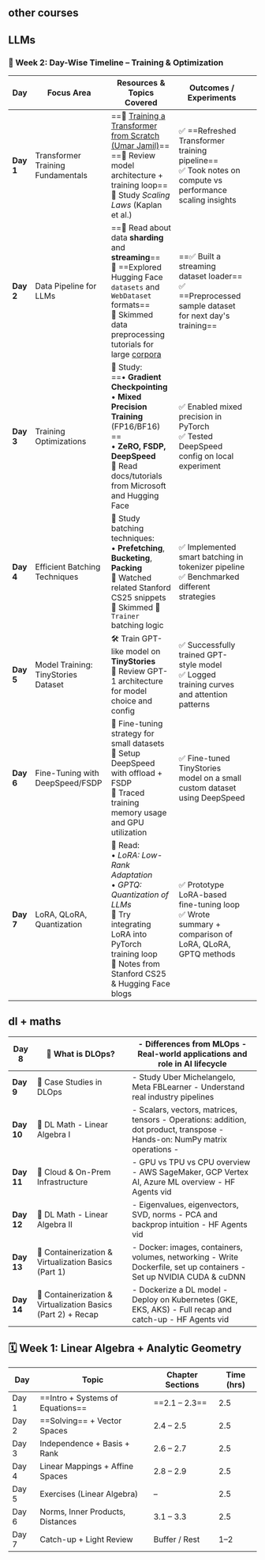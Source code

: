 					

## other courses




## LLMs


### 📅 Week 2: Day-Wise Timeline – Training & Optimization

| **Day**   | **Focus Area**                      | **Resources & Topics Covered**                                                                                                                                                                                                                                                                              | **Outcomes / Experiments**                                                                                 |     |
| --------- | ----------------------------------- | ----------------------------------------------------------------------------------------------------------------------------------------------------------------------------------------------------------------------------------------------------------------------------------------------------------- | ---------------------------------------------------------------------------------------------------------- | --- |
| **Day 1** | Transformer Training Fundamentals   | ==🎥 [Training a Transformer from Scratch (Umar Jamil)](https://www.youtube.com/watch?v=ISNdQcPhsts)==  <br>==📖 Review model architecture + training loop==  <br>📖 Study _Scaling Laws_ (Kaplan et al.)                                                                                                   | ✅ ==Refreshed Transformer training pipeline==  <br>✅ Took notes on compute vs performance scaling insights |     |
| **Day 2** | Data Pipeline for LLMs              | ==📖 Read about data **sharding** and **streaming**==<br>📖 ==Explored Hugging Face `datasets` and `WebDataset` formats==  <br>📌 Skimmed data preprocessing tutorials for large [corpora](https://www.labellerr.com/blog/data-collection-and-preprocessing-for-large-language-models/#pretraining-of-llms) | ==✅ Built a streaming dataset loader==<br>✅ ==Preprocessed sample dataset for next day's training==        |     |
| **Day 3** | Training Optimizations              | 📖 Study:  <br>==• **Gradient Checkpointing**  <br>• **Mixed Precision Training** (FP16/BF16)  ==<br>• **ZeRO, FSDP, DeepSpeed**  <br>📌 Read docs/tutorials from Microsoft and Hugging Face                                                                                                                | ✅ Enabled mixed precision in PyTorch  <br>✅ Tested DeepSpeed config on local experiment                    |     |
| **Day 4** | Efficient Batching Techniques       | 📖 Study batching techniques:  <br>• **Prefetching**, **Bucketing**, **Packing**  <br>📌 Watched related Stanford CS25 snippets  <br>📌 Skimmed 🤗 `Trainer` batching logic                                                                                                                                 | ✅ Implemented smart batching in tokenizer pipeline  <br>✅ Benchmarked different strategies                 |     |
| **Day 5** | Model Training: TinyStories Dataset | 🛠️ Train GPT-like model on **TinyStories**  <br>📖 Review GPT-1 architecture for model choice and config                                                                                                                                                                                                   | ✅ Successfully trained GPT-style model  <br>✅ Logged training curves and attention patterns                |     |
| **Day 6** | Fine-Tuning with DeepSpeed/FSDP     | 📖 Fine-tuning strategy for small datasets  <br>📌 Setup DeepSpeed with offload + FSDP  <br>📌 Traced training memory usage and GPU utilization                                                                                                                                                             | ✅ Fine-tuned TinyStories model on a small custom dataset using DeepSpeed                                   |     |
| **Day 7** | LoRA, QLoRA, Quantization           | 📖 Read:  <br>• _LoRA: Low-Rank Adaptation_  <br>• _GPTQ: Quantization of LLMs_  <br>📌 Try integrating LoRA into PyTorch training loop  <br>📌 Notes from Stanford CS25 & Hugging Face blogs                                                                                                               | ✅ Prototype LoRA-based fine-tuning loop  <br>✅ Wrote summary + comparison of LoRA, QLoRA, GPTQ methods     |     |








## dl + maths

| **Day 8**  | 📌 What is DLOps?                                            | - Differences from MLOps - Real-world applications and role in AI lifecycle                                                 |
| ---------- | ------------------------------------------------------------ | --------------------------------------------------------------------------------------------------------------------------- |
| **Day 9**  | 📌 Case Studies in DLOps                                     | - Study Uber Michelangelo, Meta FBLearner - Understand real industry pipelines                                              |
| **Day 10** | 📌 DL Math - Linear Algebra I                                | - Scalars, vectors, matrices, tensors - Operations: addition, dot product, transpose - Hands-on: NumPy matrix operations -  |
| **Day 11** | 📌 Cloud & On-Prem Infrastructure                            | - GPU vs TPU vs CPU overview - AWS SageMaker, GCP Vertex AI, Azure ML overview - HF Agents vid                              |
| **Day 12** | 📌 DL Math - Linear Algebra II                               | - Eigenvalues, eigenvectors, SVD, norms - PCA and backprop intuition - HF Agents vid                                        |
| **Day 13** | 📌 Containerization & Virtualization Basics (Part 1)         | - Docker: images, containers, volumes, networking - Write Dockerfile, set up containers - Set up NVIDIA CUDA & cuDNN        |
| **Day 14** | 📌 Containerization & Virtualization Basics (Part 2) + Recap | - Dockerize a DL model - Deploy on Kubernetes (GKE, EKS, AKS) - Full recap and catch-up - HF Agents vid                     |
## 🗓️ Week 1: Linear Algebra + Analytic Geometry

| Day   | Topic                            | Chapter Sections | Time (hrs) |
| ----- | -------------------------------- | ---------------- | ---------- |
| Day 1 | ==Intro + Systems of Equations== | ==2.1 – 2.3==    | 2.5        |
| Day 2 | ==Solving== + Vector Spaces      | 2.4 – 2.5        | 2.5        |
| Day 3 | Independence + Basis + Rank      | 2.6 – 2.7        | 2.5        |
| Day 4 | Linear Mappings + Affine Spaces  | 2.8 – 2.9        | 2.5        |
| Day 5 | Exercises (Linear Algebra)       | –                | 2.5        |
| Day 6 | Norms, Inner Products, Distances | 3.1 – 3.3        | 2.5        |
| Day 7 | Catch-up + Light Review          | Buffer / Rest    | 1–2        |
